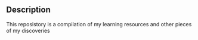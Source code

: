 ## Description

This reposistory is a compilation of my learning resources and other pieces of my discoveries
